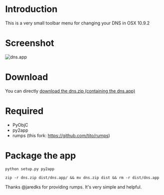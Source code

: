 # Introduction

This is a very small toolbar menu for changing your DNS in OSX 10.9.2

# Screenshot

![dns.app](https://github.com/damln/dns.app/raw/master/capture.png "dns.app")

# Download

You can directly [download the dns.zip (containing the dns.app)](https://github.com/damln/dns.app/raw/master/dist/dns.zip)

# Required

- PyObjC
- py2app
- rumps (this fork: https://github.com/tito/rumps)


# Package the app

    python setup.py py2app

    zip -r dns.zip dist/dns.app/ && mv dns.zip dist && rm -r dist/dns.app


Thanks @jaredks for providing rumps. It's very simple and helpful.
